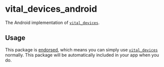 # vital\_devices\_android

The Android implementation of [`vital_devices`][1].

## Usage

This package is [endorsed][2], which means you can simply use [`vital_devices`][1]
normally. This package will be automatically included in your app when you do.

[1]: https://pub.dev/packages/vital_devices
[2]: https://flutter.dev/docs/development/packages-and-plugins/developing-packages#endorsed-federated-plugin
